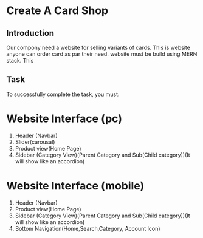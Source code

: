# Create A Card Shop

## Introduction

Our compony need a website for selling variants of cards. This is website anyone can order card as par their need. website must be build using MERN stack. This

## Task

To successfully complete the task, you must:

# Website Interface (pc)

1.  Header (Navbar)
2.  Slider(carousal)
3.  Product view(Home Page)
4.  Sidebar (Category View)(Parent Category and Sub(Child category))(It will show like an accordion)

# Website Interface (mobile)

1.  Header (Navbar)
2.  Product view(Home Page)
3.  Sidebar (Category View)(Parent Category and Sub(Child category))(It will show like an accordion)
4.  Bottom Navigation(Home,Search,Category, Account Icon)

